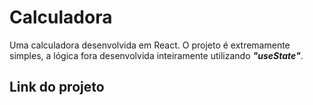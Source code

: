 # Calculadora
Uma calculadora desenvolvida em React.
O projeto é extremamente simples, a lógica fora desenvolvida inteiramente utilizando ***"useState"***.

## Link do projeto
<a href="https://viniciusaassuncao.github.io/Calculadora/" />
